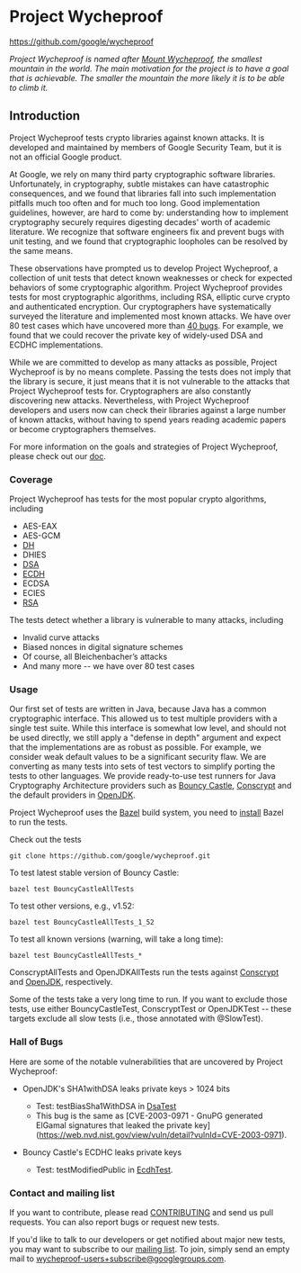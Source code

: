 # Project Wycheproof
https://github.com/google/wycheproof

*Project Wycheproof is named after
[Mount Wycheproof](https://en.wikipedia.org/wiki/Mount_Wycheproof), the smallest
mountain in the world. The main motivation for the project is to have a goal
that is achievable. The smaller the mountain the more likely it is to be able to
climb it.*

## Introduction

Project Wycheproof tests crypto libraries against known attacks. It is developed
and maintained by members of Google Security Team, but it is not an official
Google product.

At Google, we rely on many third party cryptographic software libraries.
Unfortunately, in cryptography, subtle mistakes can have catastrophic
consequences, and we found that libraries fall into such implementation
pitfalls much too often and for much too long. Good implementation guidelines,
however, are hard to come by: understanding how to implement cryptography
securely requires digesting decades' worth of academic literature. We recognize
that software engineers fix and prevent bugs with unit testing, and we found
that cryptographic loopholes can be resolved by the same means.

These observations have prompted us to develop Project Wycheproof, a collection
of unit tests that detect known weaknesses or check for expected behaviors of
some cryptographic algorithm. Project Wycheproof provides tests for most
cryptographic algorithms, including RSA, elliptic curve crypto and
authenticated encryption. Our cryptographers have systematically surveyed the
literature and implemented most known attacks. We have over 80 test cases which
have uncovered more than [40 bugs](doc/bugs.md). For
example, we found that we could recover the private key of widely-used DSA and
ECDHC implementations.

While we are committed to develop as many attacks as possible, Project
Wycheproof is by no means complete. Passing the tests does not imply that the
library is secure, it just means that it is not vulnerable to the attacks that
Project Wycheproof tests for. Cryptographers are also constantly discovering
new attacks. Nevertheless, with Project Wycheproof developers and users now can
check their libraries against a large number of known attacks, without having
to spend years reading academic papers or become cryptographers themselves.

For more information on the goals and strategies of Project Wycheproof, please
check out our [doc](doc/).

### Coverage

Project Wycheproof has tests for the most popular crypto algorithms, including

 - AES-EAX
 - AES-GCM
 - [DH](doc/dh.md)
 - DHIES
 - [DSA](doc/dsa.md)
 - [ECDH](doc/ecdh.md)
 - ECDSA
 - ECIES
 - [RSA](doc/rsa.md)

The tests detect whether a library is vulnerable to many attacks, including

 - Invalid curve attacks
 - Biased nonces in digital signature schemes
 - Of course, all Bleichenbacher’s attacks
 - And many more -- we have over 80 test cases

### Usage

Our first set of tests are written in Java, because Java has a common
cryptographic interface. This allowed us to test multiple providers with a
single test suite. While this interface is somewhat low level, and should not
be used directly, we still apply a "defense in depth" argument and expect that
the implementations are as robust as possible. For example, we consider weak
default values to be a significant security flaw. We are converting as many
tests into sets of test vectors to simplify porting the tests to other
languages. We provide ready-to-use test runners for Java Cryptography
Architecture providers such as [Bouncy Castle](http://bouncycastle.org),
[Conscrypt](https://conscrypt.org) and the default providers in
[OpenJDK](http://openjdk.java.net/).

Project Wycheproof uses the [Bazel](https://bazel.build/) build system, you need
to [install](https://bazel.build/versions/master/docs/install.html) Bazel to run
the tests.

Check out the tests

```
git clone https://github.com/google/wycheproof.git
```

To test latest stable version of Bouncy Castle:

```
bazel test BouncyCastleAllTests
```

To test other versions, e.g., v1.52:

```
bazel test BouncyCastleAllTests_1_52
```

To test all known versions (warning, will take a long time):

```
bazel test BouncyCastleAllTests_*
```

ConscryptAllTests and OpenJDKAllTests run the tests against
[Conscrypt](https://conscrypt.org) and [OpenJDK](http://openjdk.java.net/),
respectively.

Some of the tests take a very long time to run. If you want to exclude those
tests, use either BouncyCastleTest, ConscryptTest or OpenJDKTest -- these
targets exclude all slow tests (i.e., those annotated with @SlowTest).

### Hall of Bugs

Here are some of the notable vulnerabilities that are uncovered by
Project Wycheproof:

 - OpenJDK's SHA1withDSA leaks private keys > 1024 bits
   - Test: testBiasSha1WithDSA in
[DsaTest](https://github.com/google/wycheproof/blob/master/java/com/google/security/wycheproof/testcases/DsaTest.java)
   - This bug is the same as
[CVE-2003-0971 - GnuPG generated ElGamal signatures that leaked the private key]
(https://web.nvd.nist.gov/view/vuln/detail?vulnId=CVE-2003-0971).

 - Bouncy Castle's ECDHC leaks private keys
   - Test: testModifiedPublic in
[EcdhTest](https://github.com/google/wycheproof/blob/master/java/com/google/security/wycheproof/testcases/EcdhTest.java).

### Contact and mailing list

If you want to contribute, please read [CONTRIBUTING](CONTRIBUTING) and send us
pull requests. You can also report bugs or request new tests.

If you'd like to talk to our developers or get notified about major new
tests, you may want to subscribe to our
[mailing list](https://groups.google.com/forum/#!forum/wycheproof-users). To
join, simply send an empty mail to wycheproof-users+subscribe@googlegroups.com.
